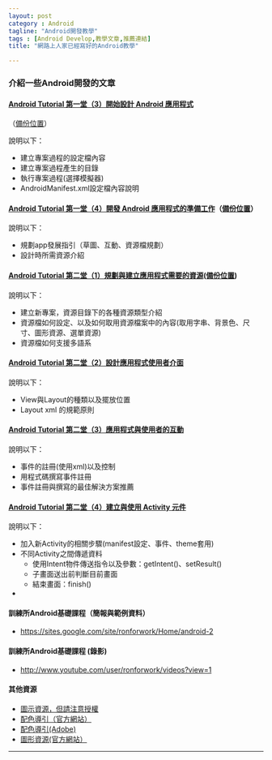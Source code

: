 ```yaml
---
layout: post
category : Android 
tagline: "Android開發教學"
tags : [Android Develop,教學文章,推薦連結]
title: "網路上人家已經寫好的Android教學"

---
```


### 介紹一些Android開發的文章


#### [Android Tutorial 第一堂（3）開始設計 Android 應用程式][1]
（[備份位置][2]）

說明以下：

- 建立專案過程的設定檔內容
- 建立專案過程產生的目錄
- 執行專案過程(選擇模擬器)
- AndroidManifest.xml設定檔內容說明

#### [Android Tutorial 第一堂（4）開發 Android 應用程式的準備工作][3]（[備份位置][4]）

說明以下：

- 規劃app發展指引（草圖、互動、資源檔規劃）
- 設計時所需資源介紹

#### [Android Tutorial 第二堂（1）規劃與建立應用程式需要的資源][5]([備份位置][6])
說明以下：
- 建立新專案，資源目錄下的各種資源類型介紹
- 資源檔如何設定、以及如何取用資源檔案中的內容(取用字串、背景色、尺寸、圖形資源、選單資源)
- 資源檔如何支援多語系

#### [Android Tutorial 第二堂（2）設計應用程式使用者介面][7]
說明以下：
- View與Layout的種類以及擺放位置
- Layout xml 的規範原則
#### [Android Tutorial 第二堂（3）應用程式與使用者的互動][8]
說明以下：
- 事件的註冊(使用xml)以及控制
- 用程式碼撰寫事件註冊
- 事件註冊與撰寫的最佳解決方案推薦

#### [Android Tutorial 第二堂（4）建立與使用 Activity 元件][9]
說明以下：
- 加入新Activity的相關步驟(manifest設定、事件、theme套用)
- 不同Activity之間傳遞資料
	- 使用Intent物件傳送指令以及參數：getIntent()、setResult()
	- 子畫面送出前判斷目前畫面
	- 結束畫面：finish()
- 


#### 訓練所Android基礎課程（簡報與範例資料）
- https://sites.google.com/site/ronforwork/Home/android-2

#### 訓練所Android基礎課程 (錄影)
- http://www.youtube.com/user/ronforwork/videos?view=1



#### 其他資源

- [圖示資源，但請注意授權][10]
- [配色導引（官方網站）][11]
- [配色導引(Adobe)][12]
- [圖形資源(官方網站）][13]






---- 



[1]:	http://www.codedata.com.tw/mobile/android-tutorial-the-1st-class-3-app-project/
[2]:	https://onedrive.live.com/redir?page=view&resid=9E5410AD0DC2833C!33390&authkey=!AFMfQbbpRlxU_Fc
[3]:	http://www.codedata.com.tw/mobile/android-tutorial-the-1st-class-4-before-developing-an-app/
[4]:	https://onedrive.live.com/view.aspx?cid=9e5410ad0dc2833c&id=documents&resid=9E5410AD0DC2833C%2133390&app=OneNote&authkey=!AFMfQbbpRlxU_Fc&&wd=target%28%2F%2F%E6%96%B0%E7%9A%84%E7%AF%80%201.one%7Cd9eb8d14-a331-a24c-8c2e-5fbe7a31bc1a%2FAndroid%20Tutorial%20%E7%AC%AC%E4%B8%80%E5%A0%82%EF%BC%884%EF%BC%89%E9%96%8B%E7%99%BC%20Android%20%E6%87%89%E7%94%A8%E7%A8%8B%E5%BC%8F%E7%9A%84%E6%BA%96%E5%82%99%E5%B7%A5%E4%BD%9C%7C8bde76c4-7ef9-e54b-bb52-f9cf018d0bfc%2F%29
[5]:	http://www.codedata.com.tw/mobile/android-tutorial-the-2nd-class-1-res/
[6]:	https://onedrive.live.com/edit.aspx/%e6%96%87%e4%bb%b62/Android%e9%96%8b%e7%99%bc%e6%89%8b%e5%86%8a%e7%ad%86%e8%a8%98?cid=9e5410ad0dc2833c&id=documents?id=%2F&wd=target%28%E6%96%B0%E7%9A%84%E7%AF%80%201.one%7CD9EB8D14-A331-A24C-8C2E-5FBE7A31BC1A%2FAndroid%20Tutorial%20%E7%AC%AC%E4%BA%8C%E5%A0%82%EF%BC%881%EF%BC%89%E8%A6%8F%E5%8A%83%E8%88%87%E5%BB%BA%E7%AB%8B%E6%87%89%E7%94%A8%E7%A8%8B%E5%BC%8F%E9%9C%80%E8%A6%81%E7%9A%84%E8%B3%87%E6%BA%90%7CD28EC984-3676-294B-8601-85FFDEE93CA9%2F%29%0Aonenote:https://d.docs.live.net/9e5410ad0dc2833c/%E6%96%87%E4%BB%B62/Android%E9%96%8B%E7%99%BC%E6%89%8B%E5%86%8A%E7%AD%86%E8%A8%98/%E6%96%B0%E7%9A%84%E7%AF%80%201.one#Android%20Tutorial%20%E7%AC%AC%E4%BA%8C%E5%A0%82%EF%BC%881%EF%BC%89%E8%A6%8F%E5%8A%83%E8%88%87%E5%BB%BA%E7%AB%8B%E6%87%89%E7%94%A8%E7%A8%8B%E5%BC%8F%E9%9C%80%E8%A6%81%E7%9A%84%E8%B3%87%E6%BA%90&section-id=%7BD9EB8D14-A331-A24C-8C2E-5FBE7A31BC1A%7D&page-id=%7BD28EC984-3676-294B-8601-85FFDEE93CA9%7D&end
[7]:	http://www.codedata.com.tw/mobile/android-tutorial-the-2nd-class-2-ui/
[8]:	http://www.codedata.com.tw/mobile/android-tutorial-the-2nd-class-3-interaction/
[9]:	http://www.codedata.com.tw/mobile/android-tutorial-the-2nd-class-4-activity/
[10]:	http://www.smashingmagazine.com/tag/icons/
[11]:	https://developer.android.com/design/style/color.html
[12]:	https://kuler.adobe.com/zh/explore/most-popular/?time=month
[13]:	http://developer.android.com/design/downloads/index.html
